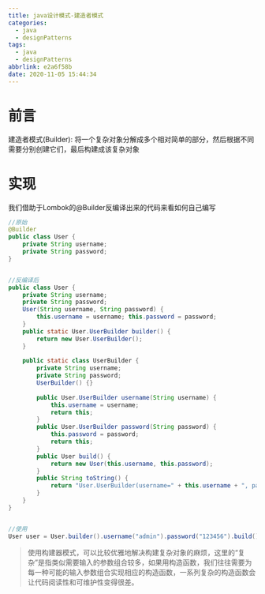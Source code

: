 ```yaml
---
title: java设计模式-建造者模式
categories:
  - java
  - designPatterns
tags:
  - java
  - designPatterns
abbrlink: e2a6f58b
date: 2020-11-05 15:44:34
---
```


# 前言

建造者模式(Builder): 将一个复杂对象分解成多个相对简单的部分，然后根据不同需要分别创建它们，最后构建成该复杂对象

 <!-- more -->

# 实现

我们借助于Lombok的@Builder反编译出来的代码来看如何自己编写

```java
//原始
@Builder
public class User {
    private String username;
    private String password;
}


//反编译后
public class User {
    private String username;
    private String password;
    User(String username, String password) {
        this.username = username; this.password = password;
    }
    public static User.UserBuilder builder() {
        return new User.UserBuilder();
    }
 
    public static class UserBuilder {
        private String username;
        private String password;
        UserBuilder() {}
 
        public User.UserBuilder username(String username) {
            this.username = username;
            return this;
        }
        public User.UserBuilder password(String password) {
            this.password = password;
            return this;
        }
        public User build() {
            return new User(this.username, this.password);
        }
        public String toString() {
            return "User.UserBuilder(username=" + this.username + ", password=" + this.password + ")";
        }
    }
}


//使用
User user = User.builder().username("admin").password("123456").build();
```

> 使用构建器模式，可以比较优雅地解决构建复杂对象的麻烦，这里的“复杂”是指类似需要输入的参数组合较多，如果用构造函数，我们往往需要为每一种可能的输入参数组合实现相应的构造函数，一系列复杂的构造函数会让代码阅读性和可维护性变得很差。